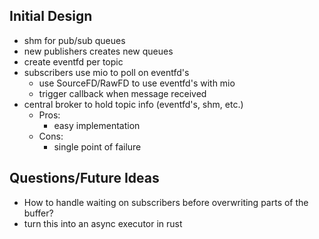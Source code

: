 ## Initial Design

- shm for pub/sub queues
- new publishers creates new queues
- create eventfd per topic
- subscribers use mio to poll on eventfd's
	- use SourceFD/RawFD to use eventfd's with mio
	- trigger callback when message received
- central broker to hold topic info (eventfd's, shm, etc.)
	- Pros:
		- easy implementation
	- Cons:
		- single point of failure

## Questions/Future Ideas
- How to handle waiting on subscribers before overwriting parts of the buffer?
- turn this into an async executor in rust
